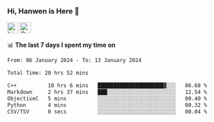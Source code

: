 ### Hi, Hanwen is Here 👋
<p>
	<a href="https://www.linkedin.com/in/liu-hanwen/"><img src="https://img.shields.io/badge/@hanwen-0A66C2?style=flat&logo=LinkedIn&logoColor=white" alt="Linkedin"  height="25px"/></a> 
	<a href="https://scholar.google.com/citations?user=HDF0su0AAAAJ"><img src="https://img.shields.io/badge/scholar-4385FE.svg?&style=plastic&logo=google-scholar&logoColor=white" alt="Google Scholar" height="25px"> </a>
</p>

📊 **The last 7 days I spent my time on** 
<!--START_SECTION:waka-->

```txt
From: 06 January 2024 - To: 13 January 2024

Total Time: 20 hrs 52 mins

C++          18 hrs 6 mins   █████████████████████▓░░░   86.68 %
Markdown     2 hrs 37 mins   ███░░░░░░░░░░░░░░░░░░░░░░   12.54 %
ObjectiveC   5 mins          ░░░░░░░░░░░░░░░░░░░░░░░░░   00.40 %
Python       4 mins          ░░░░░░░░░░░░░░░░░░░░░░░░░   00.32 %
CSV/TSV      0 secs          ░░░░░░░░░░░░░░░░░░░░░░░░░   00.04 %
```

<!--END_SECTION:waka-->


<!--
**david990917/david990917** is a ✨ _special_ ✨ repository because its `README.md` (this file) appears on your GitHub profile.

Here are some ideas to get you started:

- 🔭 I’m currently working on ...
- 🌱 I’m currently learning ...
- 👯 I’m looking to collaborate on ...
- 🤔 I’m looking for help with ...
- 💬 Ask me about ...
- 📫 How to reach me: ...
- 😄 Pronouns: ...
- ⚡ Fun fact: ...
-->
